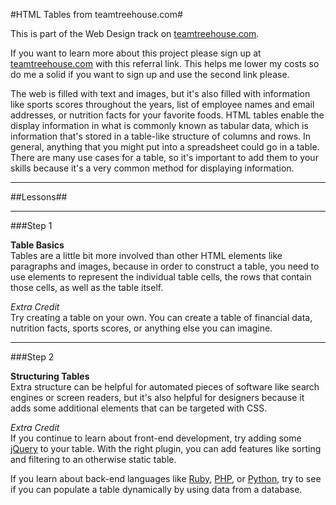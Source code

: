 #HTML Tables from teamtreehouse.com#

This is part of the Web Design track on [teamtreehouse.com](http://teamtreehouse.com/tracks/web-design).

If you want to learn more about this project please sign up at [teamtreehouse.com](http://referrals.trhou.se/dustinleer) with this referral link. This helps me lower my costs so do me a solid if you want to sign up and use the second link please.


The web is filled with text and images, but it's also filled with information like sports scores throughout the years, list of employee names and email addresses, or nutrition facts for your favorite foods. HTML tables enable the display information in what is commonly known as tabular data, which is information that's stored in a table-like structure of columns and rows. In general, anything that you might put into a spreadsheet could go in a table. There are many use cases for a table, so it's important to add them to your skills because it's a very common method for displaying information.

* * *
 
##Lessons##

* * *


###Step 1

**Table Basics**  
Tables are a little bit more involved than other HTML elements like paragraphs and images, because in order to construct a table, you need to use elements to represent the individual table cells, the rows that contain those cells, as well as the table itself.

*Extra Credit*  
Try creating a table on your own. You can create a table of financial data, nutrition facts, sports scores, or anything else you can imagine.

* * *


###Step 2

**Structuring Tables**  
Extra structure can be helpful for automated pieces of software like search engines or screen readers, but it's also helpful for designers because it adds some additional elements that can be targeted with CSS.


*Extra Credit*  
If you continue to learn about front-end development, try adding some [jQuery](http://teamtreehouse.com/library/jquery-basics) to your table. With the right plugin, you can add features like sorting and filtering to an otherwise static table.

If you learn about back-end languages like [Ruby](http://teamtreehouse.com/library/ruby-basics), [PHP](http://teamtreehouse.com/tracks/php-development), or [Python](http://teamtreehouse.com/library/python-basics), try to see if you can populate a table dynamically by using data from a database.